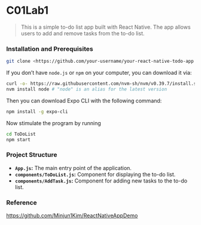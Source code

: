 # C01Lab1

> This is a simple to-do list app built with React Native. The app allows users to add and remove tasks from the to-do list.
> 

### Installation and **Prerequisites**

```bash
git clone <https://github.com/your-username/your-react-native-todo-app.git>
```

If you don’t have `node.js` or `npm` on your computer, you can download it via:

```bash
curl -o- https://raw.githubusercontent.com/nvm-sh/nvm/v0.39.7/install.sh | bash
nvm install node # "node" is an alias for the latest version
```

Then you can download Expo CLI with the following command:

```bash
npm install -g expo-cli
```

Now stimulate the program by running

```bash
cd ToDoList
npm start
```

### Project Structure

- **`App.js`:** The main entry point of the application.
- **`components/ToDoList.js`:** Component for displaying the to-do list.
- **`components/AddTask.js`:** Component for adding new tasks to the to-do list.

### Reference

https://github.com/Minjun1Kim/ReactNativeAppDemo
